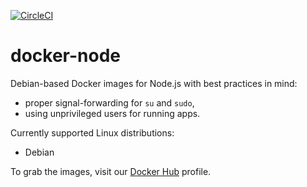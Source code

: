 [![CircleCI](https://circleci.com/gh/godaddy/docker-node/tree/master.svg?style=svg)](https://circleci.com/gh/godaddy/docker-node/tree/master)

# docker-node

Debian-based Docker images for Node.js with best practices in mind:

* proper signal-forwarding for `su` and `sudo`,
* using unprivileged users for running apps.

Currently supported Linux distributions:

* Debian

To grab the images, visit our [Docker Hub](https://hub.docker.com/r/godaddy/node/) profile.
